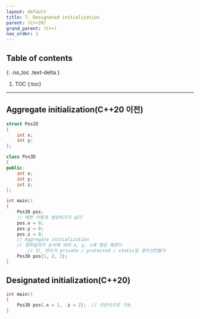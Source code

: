 ```yaml
---
layout: default
title: 7. Designated initialization
parent: (C++20)
grand_parent: (C++)
nav_order: 1
---
```


## Table of contents
{: .no_toc .text-delta }

1. TOC
{:toc}

---

## Aggregate initialization(C++20 이전)

```cpp
struct Pos2D
{
    int x;
    int y;
};

class Pos3D
{
public:
    int x;
    int y;
    int z;
};

int main()
{
    Pos3D pos;
    // 매번 이렇게 생성하기가 싫다
    pos.x = 0;
    pos.y = 0;
    pos.z = 0;
    // Aggregate initialization
    // 컴파일러가 순서에 따라 x, y, z에 할당 해준다
        // 단, 변수가 private / protected / static일 경우선언불가
    Pos3D pos{1, 2, 3};
}
```

## Designated initialization(C++20)

```cpp
int main()
{
    Pos3D pos{.x = 1, .z = 2};  // 이런식으로 가능
}
```